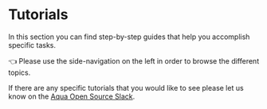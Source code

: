 # Tutorials

In this section you can find step-by-step guides that help you accomplish specific tasks.

👈 Please use the side-navigation on the left in order to browse the different topics.

If there are any specific tutorials that you would like to see please let us know on the [Aqua Open Source Slack](https://slack.khulnasoft.com/).